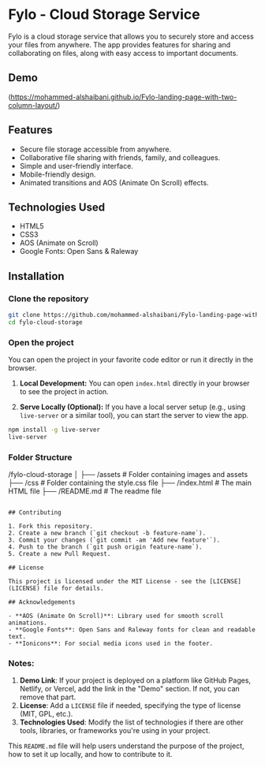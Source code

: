 # Fylo - Cloud Storage Service

Fylo is a cloud storage service that allows you to securely store and access your files from anywhere. The app provides features for sharing and collaborating on files, along with easy access to important documents.

## Demo
(https://mohammed-alshaibani.github.io/Fylo-landing-page-with-two-column-layout/)

## Features

- Secure file storage accessible from anywhere.
- Collaborative file sharing with friends, family, and colleagues.
- Simple and user-friendly interface.
- Mobile-friendly design.
- Animated transitions and AOS (Animate On Scroll) effects.

## Technologies Used

- HTML5
- CSS3 
- AOS (Animate on Scroll)
- Google Fonts: Open Sans & Raleway

## Installation

### Clone the repository

```bash
git clone https://github.com/mohammed-alshaibani/Fylo-landing-page-with-two-column-layout.git
cd fylo-cloud-storage
```

### Open the project

You can open the project in your favorite code editor or run it directly in the browser.

1. **Local Development:**
   You can open `index.html` directly in your browser to see the project in action.

2. **Serve Locally (Optional):**
   If you have a local server setup (e.g., using `live-server` or a similar tool), you can start the server to view the app.

```bash
npm install -g live-server
live-server
```

### Folder Structure

/fylo-cloud-storage
│
├── /assets               # Folder containing images and assets
├── /css                  # Folder containing the style.css file
├── /index.html           # The main HTML file
├── /README.md            # The readme file
```

## Contributing

1. Fork this repository.
2. Create a new branch (`git checkout -b feature-name`).
3. Commit your changes (`git commit -am 'Add new feature'`).
4. Push to the branch (`git push origin feature-name`).
5. Create a new Pull Request.

## License

This project is licensed under the MIT License - see the [LICENSE](LICENSE) file for details.

## Acknowledgements

- **AOS (Animate On Scroll)**: Library used for smooth scroll animations.
- **Google Fonts**: Open Sans and Raleway fonts for clean and readable text.
- **Ionicons**: For social media icons used in the footer.
```

### Notes:
1. **Demo Link**: If your project is deployed on a platform like GitHub Pages, Netlify, or Vercel, add the link in the "Demo" section. If not, you can remove that part.
2. **License**: Add a `LICENSE` file if needed, specifying the type of license (MIT, GPL, etc.).
3. **Technologies Used**: Modify the list of technologies if there are other tools, libraries, or frameworks you're using in your project.

This `README.md` file will help users understand the purpose of the project, how to set it up locally, and how to contribute to it.
